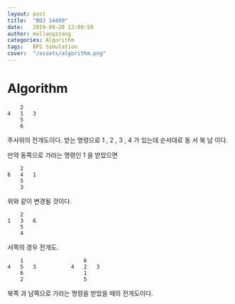 ```yaml
---
layout: post
title:  "BOJ 14499"
date:   2019-09-28 13:00:59
author: mollangzzang
categories: Algorithm
tags:	BFS Simulation
cover:  "/assets/algorithm.png"
---
```


# Algorithm

```
    2
4   1   3
    5
    6
```

주사위의 전개도이다. 받는 명령으로 1 , 2 , 3 , 4 가 있는데 순서대로 동 서 북 남 이다.

만약 동쪽으로 가라는 명령인 1 을 받았으면

```
    2
6   4   1
    5
    3
```
위와 같이 변경될 것이다.

```
    2
1   3   6
    5
    4
```
서쪽의 경우 전개도.

```
    1                   6
4   5   3           4   2   3
    6                   1
    2                   5
```
북쪽 과 남쪽으로 가라는 명령을 받았을 때의 전개도이다.